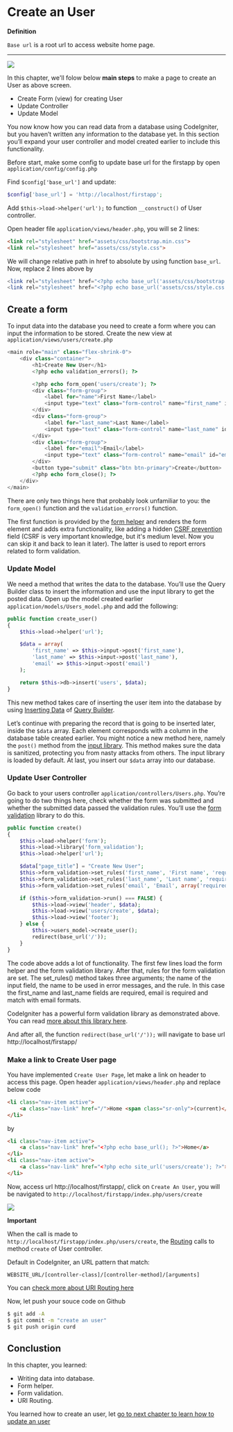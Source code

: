 # Create an User

**Definition**

`Base url` is a root url to access website home page. 

-----

![](./images/ci_create.png)

In this chapter, we'll folow below **main steps** to make a page to create an User as above screen.
- Create Form (view) for creating User
- Update Controller
- Update Model

You now know how you can read data from a database using CodeIgniter, but you haven’t written any information to the database yet. In this section you’ll expand your user controller and model created earlier to include this functionality.

Before start, make some config to update base url for the firstapp by open `application/config/config.php`

Find `$config['base_url']` and update:

```php
$config['base_url'] = 'http://localhost/firstapp';
```

Add `$this->load->helper('url');` to function `__construct()` of User controller.

Open header file `application/views/header.php`, you will se 2 lines:

```HTML
<link rel="stylesheet" href="assets/css/bootstrap.min.css">
<link rel="stylesheet" href="assets/css/style.css">
```

We will change relative path in href to absolute by using function `base_url`. Now, replace 2 lines above by

```php
<link rel="stylesheet" href="<?php echo base_url('assets/css/bootstrap.min.css'); ?>">
<link rel="stylesheet" href="<?php echo base_url('assets/css/style.css'); ?>">
```

## Create a form

To input data into the database you need to create a form where you can input the information to be stored. Create the new view at `application/views/users/create.php`

```php
<main role="main" class="flex-shrink-0">
    <div class="container">
        <h1>Create New User</h1>
        <?php echo validation_errors(); ?>

        <?php echo form_open('users/create'); ?>
        <div class="form-group">
            <label for="name">First Name</label>
            <input type="text" class="form-control" name="first_name" id="first_name" placeholder="Enter first name">
        </div>
        <div class="form-group">
            <label for="last_name">Last Name</label>
            <input type="text" class="form-control" name="last_name" id="last_name" placeholder="Enter last name">
        </div>
        <div class="form-group">
            <label for="email">Email</label>
            <input type="text" class="form-control" name="email" id="email" placeholder="Enter your email">
        </div>
        <button type="submit" class="btn btn-primary">Create</button>
        <?php echo form_close(); ?>
    </div>
</main>
```

There are only two things here that probably look unfamiliar to you: the `form_open()` function and the `validation_errors()` function.

The first function is provided by the [form helper](https://codeigniter.com/userguide3/helpers/form_helper.html) and renders the form element and adds extra functionality, like adding a hidden [CSRF prevention](https://codeigniter.com/userguide3/helpers/security_helper.html) field (CSRF is very important knowledge, but it's medium level. Now you can skip it and back to lean it later). The latter is used to report errors related to form validation.

### Update Model

We need a method that writes the data to the database. You’ll use the Query Builder class to insert the information and use the input library to get the posted data. Open up the model created earlier `application/models/Users_model.php` and add the following:

```php
public function create_user()
{
    $this->load->helper('url');

    $data = array(
        'first_name' => $this->input->post('first_name'),
        'last_name' => $this->input->post('last_name'),
        'email' => $this->input->post('email')
    );

    return $this->db->insert('users', $data);
}
```

This new method takes care of inserting the user item into the database by using [Inserting Data](https://codeigniter.com/userguide3/database/query_builder.html#inserting-data) of [Query Builder](https://codeigniter.com/userguide3/database/query_builder.html). 

Let’s continue with preparing the record that is going to be inserted later, inside the `$data` array. Each element corresponds with a column in the database table created earlier. You might notice a new method here, namely the `post()` method from the [input library](https://codeigniter.com/user_guide/libraries/input.html). This method makes sure the data is sanitized, protecting you from nasty attacks from others. The input library is loaded by default. At last, you insert our `$data` array into our database.

### Update User Controller

Go back to your users controller `application/controllers/Users.php`. You’re going to do two things here, check whether the form was submitted and whether the submitted data passed the validation rules. You’ll use the [form validation](https://codeigniter.com/userguide3/libraries/form_validation.html) library to do this.

```php
public function create()
{
    $this->load->helper('form');
    $this->load->library('form_validation');
    $this->load->helper('url');

    $data["page_title"] = "Create New User";
    $this->form_validation->set_rules('first_name', 'First name', 'required');
    $this->form_validation->set_rules('last_name', 'Last name', 'required');
    $this->form_validation->set_rules('email', 'Email', array('required','valid_email'));

    if ($this->form_validation->run() === FALSE) {
        $this->load->view('header', $data); 
        $this->load->view('users/create', $data);
        $this->load->view('footer');
    } else {
        $this->users_model->create_user();
        redirect(base_url('/'));
    }
}
```

The code above adds a lot of functionality. The first few lines load the form helper and the form validation library. After that, rules for the form validation are set. The set_rules() method takes three arguments; the name of the input field, the name to be used in error messages, and the rule. In this case the first_name and last_name fields are required, email is required and match with email formats.

CodeIgniter has a powerful form validation library as demonstrated above. You can read [more about this library here](https://codeigniter.com/userguide3/libraries/form_validation.html).

And after all, the function `redirect(base_url('/'));` will navigate to base url http://localhost/firstapp/

### Make a link to Create User page

You have implemented `Create User Page`, let make a link on header to access this page.
Open header `application/views/header.php` and replace below code

```html
<li class="nav-item active">
    <a class="nav-link" href="/">Home <span class="sr-only">(current)</span></a>
</li>
```

by

```html
<li class="nav-item active">
    <a class="nav-link" href="<?php echo base_url(); ?>">Home</a>
</li>
<li class="nav-item active">
    <a class="nav-link" href="<?php echo site_url('users/create'); ?>">Create An User</a>
</li>
```

Now, access url http://localhost/firstapp/, click on `Create An User`, you will be navigated to `http://localhost/firstapp/index.php/users/create`

![](./images/ci_create.png)

**Important**

When the call is made to `http://localhost/firstapp/index.php/users/create`, the [Routing](https://codeigniter.com/userguide3/general/routing.html) calls to method `create` of User controller.

Default in CodeIgniter, an URL pattern that match:

```
WEBSITE_URL/[controller-class]/[controller-method]/[arguments]
```

You can [check more about URI Routing here](https://codeigniter.com/userguide3/general/routing.html)

Now, let push your souce code on Github

```bash
$ git add -A
$ git commit -m "create an user"
$ git push origin curd
```

## Conclustion

In this chapter, you learned:

- Writing data into database.
- Form helper.
- Form validation.
- URI Routing.

You learned how to create an user, let [go to next chapter to learn how to update an user](./ci_update.md)
